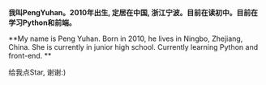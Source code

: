 **我叫PengYuhan。2010年出生, 定居在中国, 浙江宁波。目前在读初中。目前在学习Python和前端。**

**My name is Peng Yuhan. Born in 2010, he lives in Ningbo, Zhejiang, China. She is currently in junior high school. Currently learning Python and front-end. **

给我点Star, 谢谢:)
